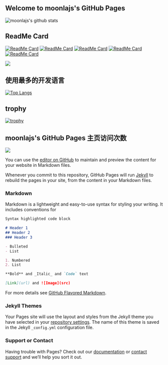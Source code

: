 ## Welcome to moonlajs's GitHub Pages



![moonlajs's github stats](https://github-readme-stats.vercel.app/api?username=moonlajs&show_icons=true&theme=radical)

## ReadMe Card
[![ReadMe Card](https://github-readme-stats.vercel.app/api/pin/?username=moonlajs&repo=zhang-toast-npmjs)](https://github.com/moonlajs/zhang-toast-npmjs)
[![ReadMe Card](https://github-readme-stats.vercel.app/api/pin/?username=moonlajs&repo=web)](https://github.com/moonlajs/web)
[![ReadMe Card](https://github-readme-stats.vercel.app/api/pin/?username=moonlajs&repo=zScroll)](https://github.com/moonlajs/zScroll)
[![ReadMe Card](https://github-readme-stats.vercel.app/api/pin/?username=moonlajs&repo=syma_asia)](https://github.com/moonlajs/syma_asia)
[![ReadMe Card](https://github-readme-stats.vercel.app/api/pin/?username=moonlajs&repo=fabricboard)](https://moonlajs.github.io/fabricjsdoc/)

[![](https://raw.githubusercontent.com/vn7n24fzkq/github-profile-summary-cards-example/master/profile-summary-card-output/github/0-profile-details.svg)](https://github.com/vn7n24fzkq/github-profile-summary-cards)

## 使用最多的开发语言
[![Top Langs](https://github-readme-stats.vercel.app/api/top-langs/?username=moonlajs)](https://github.com/anuraghazra/github-readme-stats)



## trophy
[![trophy](https://github-profile-trophy.vercel.app/?username=moonlajs)](https://github.com/moonlajs/git)



## moonlajs's GitHub Pages 主页访问次数
![](https://komarev.com/ghpvc/?username=moonlajs&color=green&style=flat-square&label=访问次数)



You can use the [editor on GitHub](https://github.com/moonlajs/moonlajs.github.io/edit/master/README.md) to maintain and preview the content for your website in Markdown files.

Whenever you commit to this repository, GitHub Pages will run [Jekyll](https://jekyllrb.com/) to rebuild the pages in your site, from the content in your Markdown files.

### Markdown

Markdown is a lightweight and easy-to-use syntax for styling your writing. It includes conventions for

```markdown
Syntax highlighted code block

# Header 1
## Header 2
### Header 3

- Bulleted
- List

1. Numbered
2. List

**Bold** and _Italic_ and `Code` text

[Link](url) and ![Image](src)
```

For more details see [GitHub Flavored Markdown](https://guides.github.com/features/mastering-markdown/).

### Jekyll Themes

Your Pages site will use the layout and styles from the Jekyll theme you have selected in your [repository settings](https://github.com/moonlajs/moonlajs.github.io/settings). The name of this theme is saved in the Jekyll `_config.yml` configuration file.

### Support or Contact

Having trouble with Pages? Check out our [documentation](https://docs.github.com/categories/github-pages-basics/) or [contact support](https://github.com/contact) and we’ll help you sort it out.
